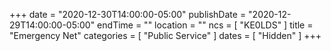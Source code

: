 +++
date = "2020-12-30T14:00:00-05:00"
publishDate = "2020-12-29T14:00:00-05:00"
endTime = ""
location = ""
ncs = [ "KE0LDS" ]
title = "Emergency Net"
categories = [ "Public Service" ]
dates = [ "Hidden" ]
+++
